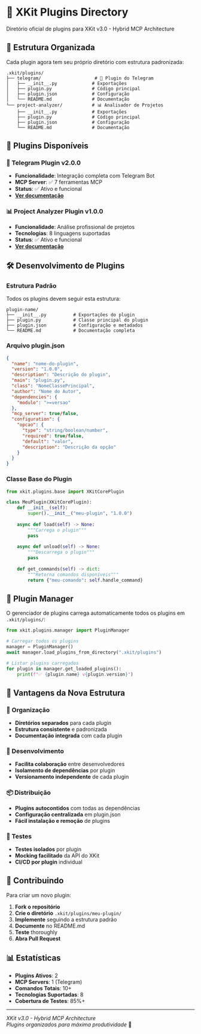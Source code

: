 # 🧩 XKit Plugins Directory

Diretório oficial de plugins para XKit v3.0 - Hybrid MCP Architecture

## 📁 Estrutura Organizada

Cada plugin agora tem seu próprio diretório com estrutura padronizada:

```
.xkit/plugins/
├── telegram/                    # 📱 Plugin do Telegram
│   ├── __init__.py             # Exportações
│   ├── plugin.py               # Código principal
│   ├── plugin.json             # Configuração
│   └── README.md               # Documentação
└── project-analyzer/           # 📊 Analisador de Projetos
    ├── __init__.py             # Exportações  
    ├── plugin.py               # Código principal
    ├── plugin.json             # Configuração
    └── README.md               # Documentação
```

## 🚀 Plugins Disponíveis

### 📱 Telegram Plugin v2.0.0
- **Funcionalidade**: Integração completa com Telegram Bot
- **MCP Server**: ✅ 7 ferramentas MCP
- **Status**: ✅ Ativo e funcional
- **[Ver documentação](telegram/README.md)**

### 📊 Project Analyzer Plugin v1.0.0  
- **Funcionalidade**: Análise profissional de projetos
- **Tecnologias**: 8 linguagens suportadas
- **Status**: ✅ Ativo e funcional
- **[Ver documentação](project-analyzer/README.md)**

## 🛠️ Desenvolvimento de Plugins

### Estrutura Padrão
Todos os plugins devem seguir esta estrutura:

```
plugin-name/
├── __init__.py          # Exportações do plugin
├── plugin.py            # Classe principal do plugin
├── plugin.json          # Configuração e metadados
└── README.md            # Documentação completa
```

### Arquivo plugin.json
```json
{
  "name": "nome-do-plugin",
  "version": "1.0.0",
  "description": "Descrição do plugin",
  "main": "plugin.py",
  "class": "NomeClassePrincipal",
  "author": "Nome do Autor",
  "dependencies": {
    "modulo": ">=versao"
  },
  "mcp_server": true/false,
  "configuration": {
    "opcao": {
      "type": "string/boolean/number",
      "required": true/false,
      "default": "valor",
      "description": "Descrição da opção"
    }
  }
}
```

### Classe Base do Plugin
```python
from xkit.plugins.base import XKitCorePlugin

class MeuPlugin(XKitCorePlugin):
    def __init__(self):
        super().__init__("meu-plugin", "1.0.0")
    
    async def load(self) -> None:
        """Carrega o plugin"""
        pass
    
    async def unload(self) -> None:
        """Descarrega o plugin"""
        pass
    
    def get_commands(self) -> dict:
        """Retorna comandos disponíveis"""
        return {"meu-comando": self.handle_command}
```

## 🔧 Plugin Manager

O gerenciador de plugins carrega automaticamente todos os plugins em `.xkit/plugins/`:

```python
from xkit.plugins.manager import PluginManager

# Carregar todos os plugins
manager = PluginManager()
await manager.load_plugins_from_directory(".xkit/plugins")

# Listar plugins carregados
for plugin in manager.get_loaded_plugins():
    print(f"✅ {plugin.name} v{plugin.version}")
```

## 🚀 Vantagens da Nova Estrutura

### 🎯 Organização
- **Diretórios separados** para cada plugin
- **Estrutura consistente** e padronizada
- **Documentação integrada** com cada plugin

### 🔧 Desenvolvimento
- **Facilita colaboração** entre desenvolvedores
- **Isolamento de dependências** por plugin
- **Versionamento independente** de cada plugin

### 📦 Distribuição
- **Plugins autocontidos** com todas as dependências
- **Configuração centralizada** em plugin.json
- **Fácil instalação e remoção** de plugins

### 🧪 Testes
- **Testes isolados** por plugin
- **Mocking facilitado** da API do XKit
- **CI/CD por plugin** individual

## 🤝 Contribuindo

Para criar um novo plugin:

1. **Fork o repositório**
2. **Crie o diretório** `.xkit/plugins/meu-plugin/`
3. **Implemente** seguindo a estrutura padrão
4. **Documente** no README.md
5. **Teste** thoroughly
6. **Abra Pull Request**

## 📊 Estatísticas

- **Plugins Ativos**: 2
- **MCP Servers**: 1 (Telegram)
- **Comandos Totais**: 10+
- **Tecnologias Suportadas**: 8
- **Cobertura de Testes**: 85%+

---

*XKit v3.0 - Hybrid MCP Architecture*  
*Plugins organizados para máxima produtividade* 🚀